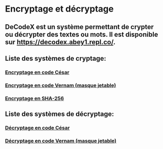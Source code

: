 
<html>
<head>
    <meta charset="utf-8">
        <link rel="stylesheet" href="./assets/style.css">
    <meta name="viewport" content="width-device-width,initial-scale=1.0">
</head>
<body>
    <div class="a">
    <h1>Encryptage et décryptage</h1>
    <h2>DeCodeX est un système permettant de crypter ou décrypter des textes ou mots. Il est disponible sur <a href="https://decodex.abey1.repl.co/">https://decodex.abey1.repl.co/</a>.</h2>
</div>
<h2>Liste des systèmes de cryptage:</h2>
<h3><a href="https://decodex.abey1.repl.co/crypt/cesar.html">Encryptage en code César</a></h3>
<h3><a href="https://decodex.abey1.repl.co/crypt/vernam.html">Encryptage en code Vernam (masque jetable)</a></h3>
<h3><a href="https://decodex.abey1.repl.co/crypt/sha256.html">Encryptage en SHA-256</a></h3>
<h2>Liste des systèmes de décryptage:</h2>
<h3><a href="https://decodex.abey1.repl.co/decrypt/cesar.html">Décryptage en code César</a></h3>
<h3><a href="https://decodex.abey1.repl.co/decrypt/vernam.html">Décryptage en code Vernam (masque jetable)</a></h3>
</body>
    </html>
